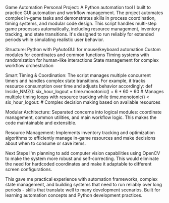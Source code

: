 Game Automation Personal Project:
  A Python automation tool I built to practice GUI automation and workflow management. The project automates complex in-game tasks and demonstrates skills in process coordination, timing systems, and modular code design.
  This script handles multi-step game processes automatically, including resource management, inventory tracking, and state transitions. It's designed to run reliably for extended periods while simulating realistic user behavior.

Structure:
    Python with PyAutoGUI for mouse/keyboard automation
    Custom modules for coordinates and common functions
    Timing systems with randomization for human-like interactions
    State management for complex workflow orchestration

Smart Timing & Coordination:
  The script manages multiple concurrent timers and handles complex state transitions. For example, it tracks resource consumption over time and adjusts behavior accordingly:
  def Inside_NMZ():
      six_hour_logout = time.monotonic() + 6 * 60 * 60
      # Manages multiple timing loops with resource tracking
      while time.monotonic() < six_hour_logout:
          # Complex decision making based on available resources

Modular Architecture:
  Separated concerns into logical modules: coordinate management, common utilities, and main workflow logic. This makes the code maintainable and extensible.

Resource Management:
  Implements inventory tracking and optimization algorithms to efficiently manage in-game resources and make decisions about when to consume or save items.


Next Steps
  I'm planning to add computer vision capabilities using OpenCV to make the system more robust and self-correcting. This would eliminate the need for hardcoded coordinates and make it adaptable to different screen     configurations.



This gave me practical experience with automation frameworks, complex state management, and building systems that need to run reliably over long periods - skills that translate well to many development scenarios.
Built for learning automation concepts and Python development practices.
